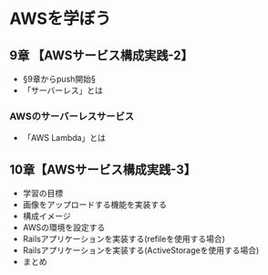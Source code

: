 # AWSを学ぼう
## 9章 【AWSサービス構成実践-2】
 - §9章からpush開始§
 - 「サーバーレス」とは
### AWSのサーバーレスサービス
 - 「AWS Lambda」とは
## 10章【AWSサービス構成実践-3】
 - 学習の目標
 - 画像をアップロードする機能を実装する
 - 構成イメージ
 - AWSの環境を設定する
 - Railsアプリケーションを実装する(refileを使用する場合)
 - Railsアプリケーションを実装する(ActiveStorageを使用する場合)
 - まとめ